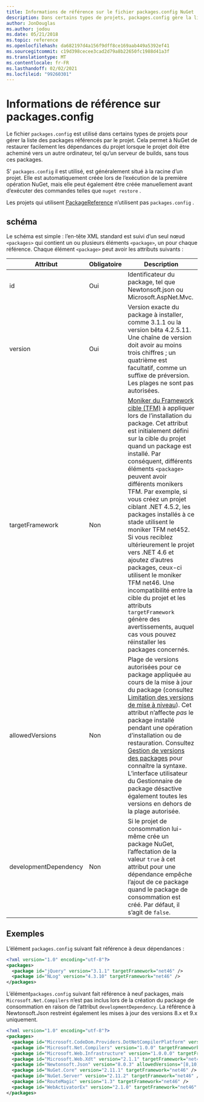 ```yaml
---
title: Informations de référence sur le fichier packages.config NuGet
description: Dans certains types de projets, packages.config gère la liste des packages NuGet utilisés dans le projet.
author: JonDouglas
ms.author: jodou
ms.date: 05/21/2018
ms.topic: reference
ms.openlocfilehash: da682197d4a156f9dff8ce169aab449a5392ef41
ms.sourcegitcommit: c19d398cecee3cad2d79a8b22650fc1988d41a3f
ms.translationtype: MT
ms.contentlocale: fr-FR
ms.lasthandoff: 02/02/2021
ms.locfileid: "99260301"
---
```

# <a name="packagesconfig-reference"></a>Informations de référence sur packages.config

Le fichier `packages.config` est utilisé dans certains types de projets pour gérer la liste des packages référencés par le projet. Cela permet à NuGet de restaurer facilement les dépendances du projet lorsque le projet doit être acheminé vers un autre ordinateur, tel qu’un serveur de builds, sans tous ces packages.

S' `packages.config` il est utilisé, est généralement situé à la racine d’un projet. Elle est automatiquement créée lors de l’exécution de la première opération NuGet, mais elle peut également être créée manuellement avant d’exécuter des commandes telles que `nuget restore` .

Les projets qui utilisent [PackageReference](../consume-packages/Package-References-in-Project-Files.md) n’utilisent pas `packages.config` .

## <a name="schema"></a>schéma

Le schéma est simple : l’en-tête XML standard est suivi d’un seul nœud `<packages>` qui contient un ou plusieurs éléments `<package>`, un pour chaque référence. Chaque élément `<package>` peut avoir les attributs suivants :

| Attribut | Obligatoire | Description |
| --- | --- | --- |
| id | Oui | Identificateur du package, tel que Newtonsoft.json ou Microsoft.AspNet.Mvc. | 
| version | Oui | Version exacte du package à installer, comme 3.1.1 ou la version bêta 4.2.5.11. Une chaîne de version doit avoir au moins trois chiffres ; un quatrième est facultatif, comme un suffixe de préversion. Les plages ne sont pas autorisées. | 
| targetFramework | Non | [Moniker du Framework cible (TFM)](target-frameworks.md) à appliquer lors de l’installation du package. Cet attribut est initialement défini sur la cible du projet quand un package est installé. Par conséquent, différents éléments `<package>` peuvent avoir différents monikers TFM. Par exemple, si vous créez un projet ciblant .NET 4.5.2, les packages installés à ce stade utilisent le moniker TFM net452. Si vous reciblez ultérieurement le projet vers .NET 4.6 et ajoutez d’autres packages, ceux-ci utilisent le moniker TFM net46. Une incompatibilité entre la cible du projet et les attributs `targetFramework` génère des avertissements, auquel cas vous pouvez réinstaller les packages concernés. | 
| allowedVersions | Non | Plage de versions autorisées pour ce package appliquée au cours de la mise à jour du package (consultez [Limitation des versions de mise à niveau](../consume-packages/reinstalling-and-updating-packages.md#constraining-upgrade-versions)). Cet attribut n’affecte *pas* le package installé pendant une opération d’installation ou de restauration. Consultez [Gestion de versions des packages](../concepts/package-versioning.md#version-ranges) pour connaître la syntaxe. L’interface utilisateur du Gestionnaire de package désactive également toutes les versions en dehors de la plage autorisée. | 
| developmentDependency | Non | Si le projet de consommation lui-même crée un package NuGet, l’affectation de la valeur `true` à cet attribut pour une dépendance empêche l’ajout de ce package quand le package de consommation est créé. Par défaut, il s’agit de `false`. | 

## <a name="examples"></a>Exemples

L’élément `packages.config` suivant fait référence à deux dépendances :

```xml
<?xml version="1.0" encoding="utf-8"?>
<packages>
  <package id="jQuery" version="3.1.1" targetFramework="net46" />
  <package id="NLog" version="4.3.10" targetFramework="net46" />
</packages>
```

L’élément`packages.config` suivant fait référence à neuf packages, mais `Microsoft.Net.Compilers` n’est pas inclus lors de la création du package de consommation en raison de l’attribut `developmentDependency`. La référence à Newtonsoft.Json restreint également les mises à jour des versions 8.x et 9.x uniquement.

```xml
<?xml version="1.0" encoding="utf-8"?>
<packages>
  <package id="Microsoft.CodeDom.Providers.DotNetCompilerPlatform" version="1.0.0" targetFramework="net46" />
  <package id="Microsoft.Net.Compilers" version="1.0.0" targetFramework="net46" developmentDependency="true" />
  <package id="Microsoft.Web.Infrastructure" version="1.0.0.0" targetFramework="net46" />
  <package id="Microsoft.Web.Xdt" version="2.1.1" targetFramework="net46" />
  <package id="Newtonsoft.Json" version="8.0.3" allowedVersions="[8,10)" targetFramework="net46" />
  <package id="NuGet.Core" version="2.11.1" targetFramework="net46" />
  <package id="NuGet.Server" version="2.11.2" targetFramework="net46" />
  <package id="RouteMagic" version="1.3" targetFramework="net46" />
  <package id="WebActivatorEx" version="2.1.0" targetFramework="net46" />
</packages>
```
